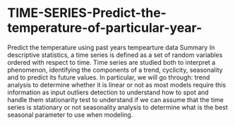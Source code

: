 # TIME-SERIES-Predict-the-temperature-of-particular-year-
Predict the temperature using past years tempearture data
Summary
In descriptive statistics, a time series is defined as a set of random variables ordered with respect to time. Time series are studied both to interpret a phenomenon, identifying the components of a trend, cyclicity, seasonality and to predict its future values.
In particular, we will go through:
trend analysis to determine whether it is linear or not as most models require this information as input
outliers detection to understand how to spot and handle them
stationarity test to understand if we can assume that the time series is stationary or not
seasonality analysis to determine what is the best seasonal parameter to use when modeling.
